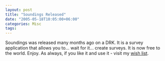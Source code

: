 ```yaml
---
layout: post
title: "Soundings Released"
date: "2005-05-18T10:05:00+06:00"
categories: Misc 
tags: 
---
```


Soundings was released many months ago on a DRK. It is a survey application that allows you to... wait for it... create surveys. It is now free to the world. Enjoy. As always, if you like it and use it - visit my <a href="http://www.amazon.com/o/registry/2TCL1D08EZEYE">wish list</a>.